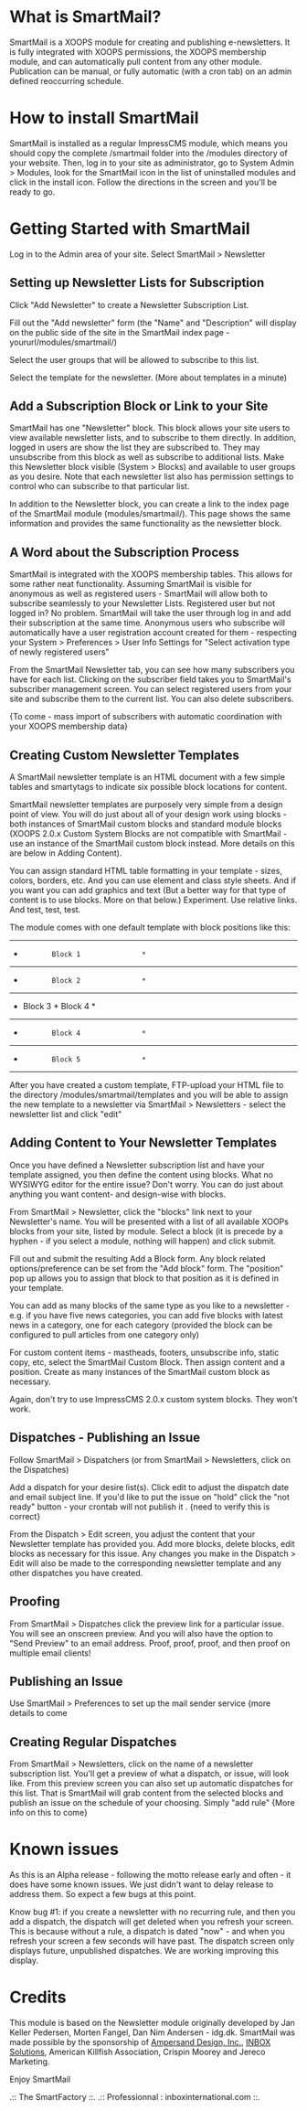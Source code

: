 What is SmartMail?
==================

SmartMail is a XOOPS module for creating and publishing e-newsletters. It is fully integrated with XOOPS permissions, the XOOPS membership module, and can automatically pull content from any other module. Publication can be manual, or fully automatic (with a cron tab) on an admin defined reoccurring schedule.

How to install SmartMail
========================

SmartMail is installed as a regular ImpressCMS module, which means you should copy the complete /smartmail folder into the /modules directory of your website. Then, log in to your site as administrator, go to System Admin > Modules, look for the SmartMail icon in the list of uninstalled modules and click in the install icon. Follow the directions in the screen and you'll be ready to go.

Getting Started with SmartMail
==============================

Log in to the Admin area of your site.
Select SmartMail > Newsletter

Setting up Newsletter Lists for Subscription
--------------------------------------------
Click "Add Newsletter" to create a Newsletter Subscription List.

Fill out the "Add newsletter" form (the "Name" and "Description" will display on the public side of the site in the SmartMail index page - yoururl/modules/smartmail/)

Select the user groups that will be allowed to subscribe to this list.

Select the template for the newsletter. (More about templates in a minute)

Add a Subscription Block or Link to your Site
--------------------------------------------
SmartMail has one "Newsletter" block. This block allows your site users to view available newsletter lists, and to subscribe to them directly. In addition, logged in users are show the list they are subscribed to. They may unsubscribe from this block as well as subscribe to additional lists. Make this Newsletter block visible (System > Blocks) and available to user groups as you desire. Note that each newsletter list also has permission settings to control who can subscribe to that particular list.

In addition to the Newsletter block, you can create a link to the index page of the SmartMail module (modules/smartmail/). This page shows the same information and provides the same functionality as the newsletter block.

A Word about the Subscription Process
--------------------------------------------
SmartMail is integrated with the XOOPS membership tables. This allows for some rather neat functionality. Assuming SmartMail is visible for anonymous as well as registered users - SmartMail will allow both to subscribe seamlessly to your Newsletter Lists. Registered user but not logged in? No problem. SmartMail will take the user through log in and add their subscription at the same time. Anonymous users who subscribe will automatically have a user registration account created for them - respecting your System > Preferences > User Info Settings for "Select activation type of newly registered users"

From the SmartMail Newsletter tab, you can see how many subscribers you have for each list. Clicking on the subscriber field takes you to SmartMail's subscriber management screen. You can select registered users from your site and subscribe them to the current list. You can also delete subscribers.

{To come - mass import of subscribers with automatic coordination with your XOOPS membership data}

Creating Custom Newsletter Templates
--------------------------------------------
A SmartMail newsletter template is an HTML document with a few simple tables and smartytags to indicate six possible block locations for content.

SmartMail newsletter templates are purposely very simple from a design point of view. You will do just about all of your design work using blocks - both instances of SmartMail custom blocks and standard module blocks (XOOPS 2.0.x Custom System Blocks are not compatible with SmartMail - use an instance of the SmartMail custom block instead. More details on this are below in Adding Content).

You can assign standard HTML table formatting in your template - sizes, colors, borders, etc. And you can use element and class style sheets. And if you want you can add graphics and text (But a better way for that type of content is to use blocks. More on that below.) Experiment. Use relative links. And test, test, test.

The module comes with one default template with block positions like this:

************************************
*            Block 1               *
************************************
*            Block 2               *
************************************
*    Block 3    *    Block 4       *
************************************
*            Block 4               *
************************************
*            Block 5               *
************************************

After you have created a custom template, FTP-upload your HTML file to the directory /modules/smartmail/templates and you will be able to assign the new template to a newsletter via SmartMail > Newsletters  - select the newsletter list and click "edit"

Adding Content to Your Newsletter Templates
--------------------------------------------
Once you have defined a Newsletter subscription list and have your template assigned, you then define the content using blocks. What no WYSIWYG editor for the entire issue? Don't worry. You can do just about anything you want content- and design-wise with blocks.

From SmartMail > Newsletter, click the "blocks" link next to your Newsletter's name. You will be presented with a list of all available XOOPs blocks from your site, listed by module. Select a block (it is precede by a hyphen - if you select a module, nothing will happen) and click submit.

Fill out and submit the resulting Add a Block form. Any block related options/preference can be set from the "Add block" form. The "position" pop up allows you to assign that block to that position as it is defined in your template.

You can add as many blocks of the same type as you like to a newsletter - e.g. if you have five news categories, you can add five blocks with latest news in a category, one for each category (provided the block can be configured to pull articles from one category only)

For custom content items - mastheads, footers, unsubscribe info, static copy, etc, select the SmartMail Custom Block. Then assign content and a position. Create as many instances of the SmartMail custom block as necessary.

Again, don't try to use ImpressCMS 2.0.x custom system blocks. They won't work.


Dispatches - Publishing an Issue
--------------------------------------------
Follow SmartMail > Dispatchers (or from SmartMail > Newsletters, click on the Dispatches)

Add a dispatch for your desire list(s). Click edit to adjust the dispatch date and email subject line. If you'd like to put the issue on "hold" click the "not ready" button - your crontab will not publish it . {need to verify this is correct}

From the Dispatch > Edit screen, you adjust the content that your Newsletter template has provided you. Add more blocks, delete blocks, edit blocks as necessary for this issue. Any changes you make in the Dispatch > Edit will also be made to the corresponding newsletter template and any other dispatches you have created.

Proofing
--------------------------------------------
From SmartMail > Dispatches click the preview link for a particular issue. You will see an onscreen preview. And you will also have the option to "Send Preview" to an email address. Proof, proof, proof, and then proof on multiple email clients!

Publishing an Issue
--------------------------------------------
Use SmartMail > Preferences to set up the mail sender service
{more details to come

Creating Regular Dispatches
--------------------------------------------
From SmartMail > Newsletters, click on the name of a newsletter subscription list. You'll get a preview of what a dispatch, or issue, will look like. From this preview screen you can also set up automatic dispatches for this list. That is SmartMail will grab content from the selected blocks and publish an issue on the schedule of your choosing. Simply "add rule" {More info on this to come}

Known issues
============

As this is an Alpha release - following the motto release early and often - it does have some known issues. We just didn't want to delay release to address them. So expect a few bugs at this point.

Know bug #1: if you create a newsletter with no recurring rule, and then you add a dispatch, the dispatch will get deleted when you refresh your screen. This is because without a rule, a dispatch is dated "now" - and when you refresh your screen a few seconds will have past. The dispatch screen only displays future, unpublished dispatches. We are working improving this display.

Credits
=======

This module is based on the Newsletter module originally developed by Jan Keller Pedersen, Morten Fangel, Dan Nim Andersen - idg.dk. SmartMail was made possible by the sponsorship of <a href='http://www.ampersandesign.net/'>Ampersand Design, Inc.</a>, <a href='http://inboxinternational.com'>INBOX Solutions</a>, American Killfish Association, Crispin Moorey and Jereco Marketing.


Enjoy SmartMail

.:: The SmartFactory ::.
.:: Professionnal : inboxinternational.com ::.

